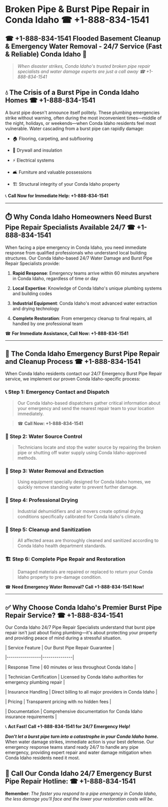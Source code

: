 # Broken Pipe & Burst Pipe Repair in Conda Idaho ☎ +1-888-834-1541  
## ☎ +1-888-834-1541 Flooded Basement Cleanup & Emergency Water Removal - 24/7 Service (Fast & Reliable) Conda Idaho 🚨  

> *When disaster strikes, Conda Idaho's trusted broken pipe repair specialists and water damage experts are just a call away ☎ +1-888-834-1541*  

## 💧 The Crisis of a Burst Pipe in Conda Idaho Homes ☎ +1-888-834-1541  

A burst pipe doesn't announce itself politely. These plumbing emergencies strike without warning, often during the most inconvenient times—middle of the night, holidays, or weekends—when Conda Idaho residents feel most vulnerable. Water cascading from a burst pipe can rapidly damage:  

* 🏠 Flooring, carpeting, and subflooring  
* 🧱 Drywall and insulation  
* ⚡ Electrical systems  
* 🛋️ Furniture and valuable possessions  
* 🏗️ Structural integrity of your Conda Idaho property  

📞 **Call Now for Immediate Help: +1-888-834-1541**  

---  

## ⏱️ Why Conda Idaho Homeowners Need Burst Pipe Repair Specialists Available 24/7 ☎ +1-888-834-1541  

When facing a pipe emergency in Conda Idaho, you need immediate response from qualified professionals who understand local building structures. Our Conda Idaho-based 24/7 Water Damage and Burst Pipe Repair Specialists provide:  

1. **Rapid Response**: Emergency teams arrive within 60 minutes anywhere in Conda Idaho, regardless of time or day  
2. **Local Expertise**: Knowledge of Conda Idaho's unique plumbing systems and building codes  
3. **Industrial Equipment**: Conda Idaho's most advanced water extraction and drying technology  
4. **Complete Restoration**: From emergency cleanup to final repairs, all handled by one professional team  

☎ **For Immediate Assistance, Call Now: +1-888-834-1541**  

---  

## 🔧 The Conda Idaho Emergency Burst Pipe Repair and Cleanup Process ☎ +1-888-834-1541  

When Conda Idaho residents contact our 24/7 Emergency Burst Pipe Repair service, we implement our proven Conda Idaho-specific process:  

### 📞 Step 1: Emergency Contact and Dispatch  
> Our Conda Idaho-based dispatchers gather critical information about your emergency and send the nearest repair team to your location immediately.  
> ☎ **Call Now: +1-888-834-1541**  

### 🚿 Step 2: Water Source Control  
> Technicians locate and stop the water source by repairing the broken pipe or shutting off water supply using Conda Idaho-approved methods.  

### 🌊 Step 3: Water Removal and Extraction  
> Using equipment specially designed for Conda Idaho homes, we quickly remove standing water to prevent further damage.  

### 💨 Step 4: Professional Drying  
> Industrial dehumidifiers and air movers create optimal drying conditions specifically calibrated for Conda Idaho's climate.  

### 🧼 Step 5: Cleanup and Sanitization  
> All affected areas are thoroughly cleaned and sanitized according to Conda Idaho health department standards.  

### 🏗️ Step 6: Complete Pipe Repair and Restoration  
> Damaged materials are repaired or replaced to return your Conda Idaho property to pre-damage condition.  

☎ **Need Emergency Water Removal? Call +1-888-834-1541 Now!**  

---  

## ✅ Why Choose Conda Idaho's Premier Burst Pipe Repair Service? ☎ +1-888-834-1541  

Our Conda Idaho 24/7 Pipe Repair Specialists understand that burst pipe repair isn't just about fixing plumbing—it's about protecting your property and providing peace of mind during a stressful situation.  

| Service Feature | Our Burst Pipe Repair Guarantee |  
|-----------------|---------------|  
| Response Time | 60 minutes or less throughout Conda Idaho |  
| Technician Certification | Licensed by Conda Idaho authorities for emergency plumbing repair |  
| Insurance Handling | Direct billing to all major providers in Conda Idaho |  
| Pricing | Transparent pricing with no hidden fees |  
| Documentation | Comprehensive documentation for Conda Idaho insurance requirements |  

📞 **Act Fast! Call +1-888-834-1541 for 24/7 Emergency Help!**  

***Don't let a burst pipe turn into a catastrophe in your Conda Idaho home.*** When water damage strikes, immediate action is your best defense. Our emergency response teams stand ready 24/7 to handle any pipe emergency, providing expert repair and water damage mitigation when Conda Idaho residents need it most.  

## 📱 Call Our Conda Idaho 24/7 Emergency Burst Pipe Repair Hotline: ☎ +1-888-834-1541  

**Remember**: *The faster you respond to a pipe emergency in Conda Idaho, the less damage you'll face and the lower your restoration costs will be.*